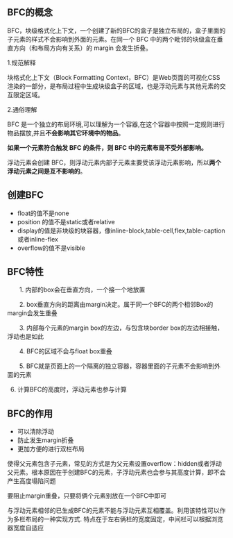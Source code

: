 ## BFC的概念

BFC，块级格式化上下文，一个创建了新的BFC的盒子是独立布局的，盒子里面的子元素的样式不会影响到外面的元素。在同一个 BFC 中的两个毗邻的块级盒在垂直方向（和布局方向有关系）的 margin 会发生折叠。

1.规范解释

块格式化上下文（Block Formatting Context，BFC）是Web页面的可视化CSS渲染的一部分，是布局过程中生成块级盒子的区域，也是浮动元素与其他元素的交互限定区域。

2.通俗理解

BFC 是一个独立的布局环境,可以理解为一个容器,在这个容器中按照一定规则进行物品摆放,并且**不会影响其它环境中的物品**。

**如果一个元素符合触发 BFC 的条件，则 BFC 中的元素布局不受外部影响。**

浮动元素会创建 BFC，则浮动元素内部子元素主要受该浮动元素影响，所以**两个浮动元素之间是互不影响的**。



## 创建BFC

- float的值不是none
- position 的值不是static或者relative
- display的值是非块级的块容器，像inline-block,table-cell,flex,table-caption或者inline-flex
- overflow的值不是visible



## BFC特性

　　1. 内部的box会在垂直方向，一个接一个地放置

　　2. box垂直方向的距离由margin决定。属于同一个BFC的两个相邻Box的margin会发生重叠

　　3. 内部每个元素的margin box的左边，与包含块border box的左边相接触，浮动也是如此

　　4. BFC的区域不会与float box重叠

　　5. BFC就是页面上的一个隔离的独立容器，容器里面的子元素不会影响到外面的元素

  6. 计算BFC的高度时，浮动元素也参与计算

     

## BFC的作用

- 可以清除浮动
- 防止发生margin折叠
- 更加方便的进行双栏布局

使得父元素包含子元素，常见的方式是为父元素设置overflow：hidden或者浮动父元素。根本原因在于创建BFC的元素，子浮动元素也会参与其高度计算，即不会产生高度塌陷问题

要阻止margin重叠，只要将俩个元素别放在一个BFC中即可

与浮动元素相邻的已生成BFC的元素不能与浮动元素互相覆盖。利用该特性可以作为多栏布局的一种实现方式. 特点在于左右俩栏的宽度固定，中间栏可以根据浏览器宽度自适应


